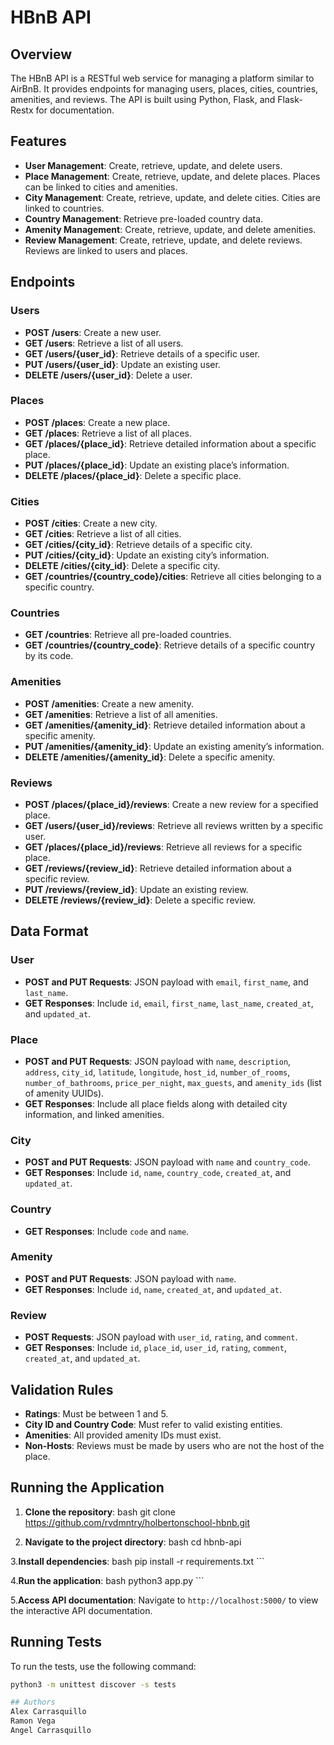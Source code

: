 # HBnB API

## Overview

The HBnB API is a RESTful web service for managing a platform similar to AirBnB. It provides endpoints for managing users, places, cities, countries, amenities, and reviews. The API is built using Python, Flask, and Flask-Restx for documentation.

## Features

- **User Management**: Create, retrieve, update, and delete users.
- **Place Management**: Create, retrieve, update, and delete places. Places can be linked to cities and amenities.
- **City Management**: Create, retrieve, update, and delete cities. Cities are linked to countries.
- **Country Management**: Retrieve pre-loaded country data.
- **Amenity Management**: Create, retrieve, update, and delete amenities.
- **Review Management**: Create, retrieve, update, and delete reviews. Reviews are linked to users and places.

## Endpoints

### Users

- **POST /users**: Create a new user.
- **GET /users**: Retrieve a list of all users.
- **GET /users/{user_id}**: Retrieve details of a specific user.
- **PUT /users/{user_id}**: Update an existing user.
- **DELETE /users/{user_id}**: Delete a user.

### Places

- **POST /places**: Create a new place.
- **GET /places**: Retrieve a list of all places.
- **GET /places/{place_id}**: Retrieve detailed information about a specific place.
- **PUT /places/{place_id}**: Update an existing place’s information.
- **DELETE /places/{place_id}**: Delete a specific place.

### Cities

- **POST /cities**: Create a new city.
- **GET /cities**: Retrieve a list of all cities.
- **GET /cities/{city_id}**: Retrieve details of a specific city.
- **PUT /cities/{city_id}**: Update an existing city’s information.
- **DELETE /cities/{city_id}**: Delete a specific city.
- **GET /countries/{country_code}/cities**: Retrieve all cities belonging to a specific country.

### Countries

- **GET /countries**: Retrieve all pre-loaded countries.
- **GET /countries/{country_code}**: Retrieve details of a specific country by its code.

### Amenities

- **POST /amenities**: Create a new amenity.
- **GET /amenities**: Retrieve a list of all amenities.
- **GET /amenities/{amenity_id}**: Retrieve detailed information about a specific amenity.
- **PUT /amenities/{amenity_id}**: Update an existing amenity’s information.
- **DELETE /amenities/{amenity_id}**: Delete a specific amenity.

### Reviews

- **POST /places/{place_id}/reviews**: Create a new review for a specified place.
- **GET /users/{user_id}/reviews**: Retrieve all reviews written by a specific user.
- **GET /places/{place_id}/reviews**: Retrieve all reviews for a specific place.
- **GET /reviews/{review_id}**: Retrieve detailed information about a specific review.
- **PUT /reviews/{review_id}**: Update an existing review.
- **DELETE /reviews/{review_id}**: Delete a specific review.

## Data Format

### User

- **POST and PUT Requests**: JSON payload with `email`, `first_name`, and `last_name`.
- **GET Responses**: Include `id`, `email`, `first_name`, `last_name`, `created_at`, and `updated_at`.

### Place

- **POST and PUT Requests**: JSON payload with `name`, `description`, `address`, `city_id`, `latitude`, `longitude`, `host_id`, `number_of_rooms`, `number_of_bathrooms`, `price_per_night`, `max_guests`, and `amenity_ids` (list of amenity UUIDs).
- **GET Responses**: Include all place fields along with detailed city information, and linked amenities.

### City

- **POST and PUT Requests**: JSON payload with `name` and `country_code`.
- **GET Responses**: Include `id`, `name`, `country_code`, `created_at`, and `updated_at`.

### Country

- **GET Responses**: Include `code` and `name`.

### Amenity

- **POST and PUT Requests**: JSON payload with `name`.
- **GET Responses**: Include `id`, `name`, `created_at`, and `updated_at`.

### Review

- **POST Requests**: JSON payload with `user_id`, `rating`, and `comment`.
- **GET Responses**: Include `id`, `place_id`, `user_id`, `rating`, `comment`, `created_at`, and `updated_at`.

## Validation Rules

- **Ratings**: Must be between 1 and 5.
- **City ID and Country Code**: Must refer to valid existing entities.
- **Amenities**: All provided amenity IDs must exist.
- **Non-Hosts**: Reviews must be made by users who are not the host of the place.

## Running the Application

1. **Clone the repository**:
    bash
    git clone <https://github.com/rvdmntry/holbertonschool-hbnb.git>

2. **Navigate to the project directory**:
    bash
    cd hbnb-api

3.**Install dependencies**:
    bash
    pip install -r requirements.txt
    ```

4.**Run the application**:
    bash
    python3 app.py
    ```

5.**Access API documentation**:
    Navigate to `http://localhost:5000/` to view the interactive API documentation.

## Running Tests

To run the tests, use the following command:
```bash
python3 -m unittest discover -s tests

## Authors
Alex Carrasquillo
Ramon Vega
Angel Carrasquillo
